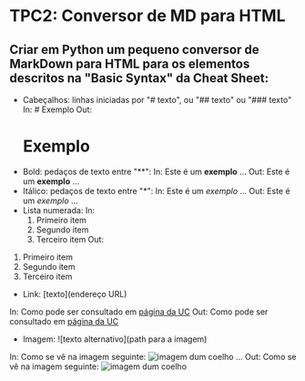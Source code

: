 # TPC2: Conversor de MD para HTML

## Criar em Python um pequeno conversor de MarkDown para HTML para os elementos descritos na "Basic Syntax" da Cheat Sheet:
- Cabeçalhos: linhas iniciadas por "# texto", ou "## texto" ou "### texto"
In: # Exemplo
Out: <h1>Exemplo</h1>
- Bold: pedaços de texto entre "**":
In: Este é um **exemplo** ...
Out: Este é um <b>exemplo</b> ...
- Itálico: pedaços de texto entre "*":
In: Este é um *exemplo* ...
Out: Este é um <i>exemplo</i> ...
- Lista numerada:
In:
	1. Primeiro item
	2. Segundo item
	3. Terceiro item
Out:

<ol>
<li>Primeiro item</li>
<li>Segundo item</li>
<li>Terceiro item</li>
</ol>

- Link: [texto](endereço URL)

In: Como pode ser consultado em [página da UC](http://www.uc.pt)
Out: Como pode ser consultado em <a href="http://www.uc.pt">página da UC</a>

- Imagem: ![texto alternativo](path para a imagem)

In: Como se vê na imagem seguinte: ![imagem dum coelho](http://www.coellho.com) ...
Out: Como se vê na imagem seguinte: <img src="http://www.coellho.com" alt="imagem dum coelho"/>